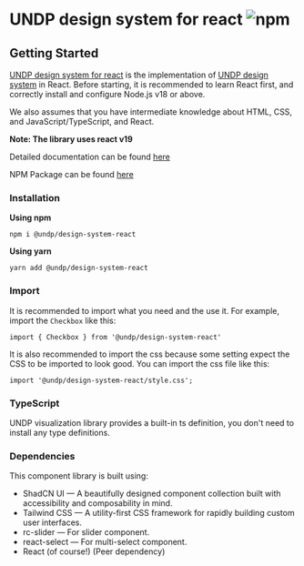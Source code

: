 # UNDP design system for react ![npm](https://img.shields.io/npm/v/@undp/design-system-react)

## Getting Started

[UNDP design system for react](https://react.design.undp.org/) is the implementation of [UNDP design system](https://design.undp.org/) in React. Before starting, it is recommended to learn React first, and correctly install and configure Node.js v18 or above. 

We also assumes that you have intermediate knowledge about HTML, CSS, and JavaScript/TypeScript, and React.

__Note: The library uses react v19__

Detailed documentation can be found [here](https://react.design.undp.org/)

NPM Package can be found [here](https://www.npmjs.com/package/@undp/design-system-react)

### Installation
__Using npm__
```
npm i @undp/design-system-react
```


__Using yarn__
```
yarn add @undp/design-system-react
```

### Import
It is recommended to import what you need and the use it. For example, import the `Checkbox` like this:
```
import { Checkbox } from '@undp/design-system-react'
```


It is also recommended to import the css because some setting expect the CSS to be imported to look good. You can import the css file like this: 
```
import '@undp/design-system-react/style.css';
```

### TypeScript
UNDP visualization library provides a built-in ts definition, you don't need to install any type definitions.

### Dependencies
This component library is built using:
* ShadCN UI — A beautifully designed component collection built with accessibility and composability in mind.
* Tailwind CSS — A utility-first CSS framework for rapidly building custom user interfaces.
* rc-slider — For slider component.
* react-select — For multi-select component.
* React (of course!) (Peer dependency)